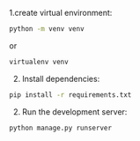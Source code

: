 1.create virtual environment:

```bash
python -m venv venv
```
or
```bash
virtualenv venv
```

2. Install dependencies:

```bash
pip install -r requirements.txt
```

2. Run the development server:

```bash
python manage.py runserver
```

